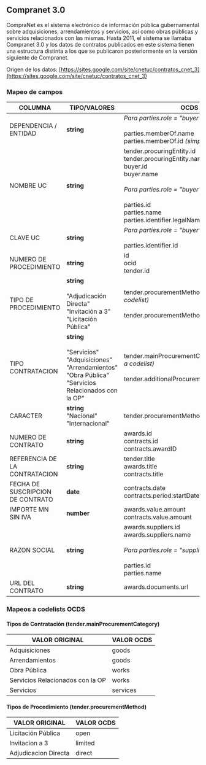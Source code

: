 ## Compranet 3.0

CompraNet es el sistema electrónico de información pública gubernamental sobre adquisiciones, arrendamientos y servicios, así como obras públicas y servicios relacionados con las mismas. Hasta 2011, el sistema se llamaba Compranet 3.0 y los datos de contratos publicados en este sistema tienen una estructura distinta a los que se publicaron posteriormente en la versión siguiente de Compranet.

Origen de los datos: [https://sites.google.com/site/cnetuc/contratos_cnet_3](https://sites.google.com/site/cnetuc/contratos_cnet_3)

### Mapeo de campos

|COLUMNA|TIPO/VALORES|OCDS|
|-------|------------|----|
|DEPENDENCIA / ENTIDAD|**string**|*Para parties.role = "buyer":*<br><br>parties.memberOf.name<br>parties.memberOf.id *(simple+lavanderia)*|
|NOMBRE UC|**string**|tender.procuringEntity.id<br>tender.procuringEntity.name <br>buyer.id<br>buyer.name<br><br>*Para parties.role = "buyer":*<br><br>parties.id<br>parties.name<br>parties.identifier.legalName|
|CLAVE UC|**string**|*Para parties.role = "buyer":*<br><br>parties.identifier.id|
|NUMERO DE PROCEDIMIENTO|**string**|id<br>ocid<br>tender.id|
|TIPO DE PROCEDIMIENTO|**string**<br><br>"Adjudicación Directa"<br>"Invitación a 3"<br>"Licitación Pública"|tender.procurementMethod *(mapeado a codelist)*<br><br>tender.procurementMethodDetails|
|TIPO CONTRATACION|**string**<br><br>"Servicios"<br>"Adquisiciones"<br>"Arrendamientos"<br>"Obra Pública"<br>"Servicios Relacionados con la OP"|tender.mainProcurementCategory *(mapeado a codelist)*<br><br>tender.additionalProcurementCategories|
|CARACTER|**string**<br>"Nacional"<br>"Internacional"|tender.procurementMethodCharacterMxCnet|
|NUMERO DE CONTRATO|**string**|awards.id<br>contracts.id<br>contracts.awardID|
|REFERENCIA DE LA CONTRATACION|**string**|tender.title<br>awards.title<br>contracts.title|
|FECHA DE SUSCRIPCION DE CONTRATO|**date**|contracts.date<br>contracts.period.startDate|
|IMPORTE MN SIN IVA|**number**|awards.value.amount<br>contracts.value.amount|
|RAZON SOCIAL|**string**|awards.suppliers.id<br>awards.suppliers.name<br><br>*Para parties.role = "supplier":*<br><br>parties.id<br>parties.name|
|URL DEL CONTRATO|**string**|awards.documents.url|

### Mapeos a codelists OCDS

#### Tipos de Contratación (tender.mainProcurementCategory)

|VALOR ORIGINAL|VALOR OCDS|
|--------------|----------|
|Adquisiciones|goods|
|Arrendamientos|goods|
|Obra Pública|works|
|Servicios Relacionados con la OP|works|
|Servicios|services|

#### Tipos de Procedimiento (tender.procurementMethod)

|VALOR ORIGINAL|VALOR OCDS|
|--------------|----------|
|Licitación Pública|open|
|Invitacion a 3|limited|
|Adjudicacion Directa|direct|
